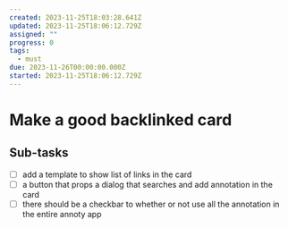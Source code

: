 ```yaml
---
created: 2023-11-25T18:03:28.641Z
updated: 2023-11-25T18:06:12.729Z
assigned: ""
progress: 0
tags:
  - must
due: 2023-11-26T00:00:00.000Z
started: 2023-11-25T18:06:12.729Z
---
```


# Make a good backlinked card

## Sub-tasks

- [ ] add a template to show list of links in the card
- [ ] a button that props a dialog that searches and add annotation in the card
- [ ] there should be a checkbar to whether or not use all the annotation in the entire annoty app

